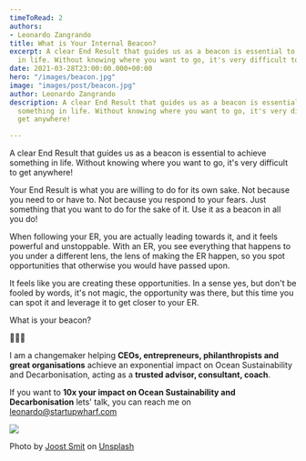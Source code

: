 ```yaml
---
timeToRead: 2
authors:
- Leonardo Zangrando
title: What is Your Internal Beacon?
excerpt: A clear End Result that guides us as a beacon is essential to achieve something
  in life. Without knowing where you want to go, it's very difficult to get anywhere!
date: 2021-03-28T23:00:00.000+00:00
hero: "/images/beacon.jpg"
image: "images/post/beacon.jpg"
author: Leonardo Zangrando
description: A clear End Result that guides us as a beacon is essential to achieve
  something in life. Without knowing where you want to go, it's very difficult to
  get anywhere!

---
```

A clear End Result that guides us as a beacon is essential to achieve something in life. Without knowing where you want to go, it's very difficult to get anywhere!

Your End Result is what you are willing to do for its own sake. Not because you need to or have to. Not because you respond to your fears. Just something that you want to do for the sake of it. Use it as a beacon in all you do!

When following your ER, you are actually leading towards it, and it feels powerful and unstoppable. With an ER, you see everything that happens to you under a different lens, the lens of making the ER happen, so you spot opportunities that otherwise you would have passed upon.

It feels like you are creating these opportunities. In a sense yes, but don't be fooled by words, it's not magic, the opportunity was there, but this time you can spot it and leverage it to get closer to your ER.

What is your beacon?

🌊🌊🌊

I am a changemaker helping **CEOs, entrepreneurs, philanthropists and great organisations** achieve an exponential impact on Ocean Sustainability and Decarbonisation, acting as a **trusted advisor, consultant, coach**.

If you want to **10x your impact on Ocean Sustainability and Decarbonisation** lets' talk, you can reach me on [leonardo@startupwharf.com](https://mail.google.com/mail/?view=cm&fs=1&tf=1&to=leonardo@startupwharf.com)

![](/images/beacon.jpg)

Photo by [Joost Smit](https://unsplash.com/@joostsmit?utm_source=unsplash&utm_medium=referral&utm_content=creditCopyText) on [Unsplash](/s/photos/beacon?utm_source=unsplash&utm_medium=referral&utm_content=creditCopyText)
